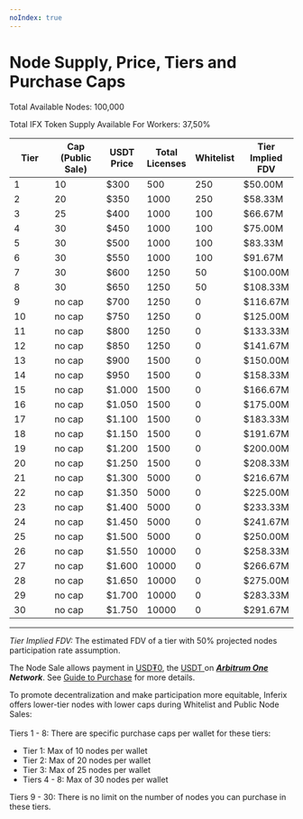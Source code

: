 ```yaml
---
noIndex: true
---
```


# Node Supply, Price, Tiers and Purchase Caps

Total Available Nodes: 100,000

Total IFX Token Supply Available For Workers: 37,50%

<table><thead><tr><th width="68">Tier</th><th width="86">Cap (Public Sale)</th><th>USDT Price</th><th>Total Licenses</th><th>Whitelist</th><th>Tier Implied FDV</th></tr></thead><tbody><tr><td>1</td><td>10</td><td>$300</td><td>500</td><td>250</td><td>$50.00M</td></tr><tr><td>2</td><td>20</td><td>$350</td><td>1000</td><td>250</td><td>$58.33M</td></tr><tr><td>3</td><td>25</td><td>$400</td><td>1000</td><td>100</td><td>$66.67M</td></tr><tr><td>4</td><td>30</td><td>$450</td><td>1000</td><td>100</td><td>$75.00M</td></tr><tr><td>5</td><td>30</td><td>$500</td><td>1000</td><td>100</td><td>$83.33M</td></tr><tr><td>6</td><td>30</td><td>$550</td><td>1000</td><td>100</td><td>$91.67M</td></tr><tr><td>7</td><td>30</td><td>$600</td><td>1250</td><td>50</td><td>$100.00M</td></tr><tr><td>8</td><td>30</td><td>$650</td><td>1250</td><td>50</td><td>$108.33M</td></tr><tr><td>9</td><td>no cap</td><td>$700</td><td>1250</td><td>0</td><td>$116.67M</td></tr><tr><td>10</td><td>no cap</td><td>$750</td><td>1250</td><td>0</td><td>$125.00M</td></tr><tr><td>11</td><td>no cap</td><td>$800</td><td>1250</td><td>0</td><td>$133.33M</td></tr><tr><td>12</td><td>no cap</td><td>$850</td><td>1250</td><td>0</td><td>$141.67M</td></tr><tr><td>13</td><td>no cap</td><td>$900</td><td>1500</td><td>0</td><td>$150.00M</td></tr><tr><td>14</td><td>no cap</td><td>$950</td><td>1500</td><td>0</td><td>$158.33M</td></tr><tr><td>15</td><td>no cap</td><td>$1.000</td><td>1500</td><td>0</td><td>$166.67M</td></tr><tr><td>16</td><td>no cap</td><td>$1.050</td><td>1500</td><td>0</td><td>$175.00M</td></tr><tr><td>17</td><td>no cap</td><td>$1.100</td><td>1500</td><td>0</td><td>$183.33M</td></tr><tr><td>18</td><td>no cap</td><td>$1.150</td><td>1500</td><td>0</td><td>$191.67M</td></tr><tr><td>19</td><td>no cap</td><td>$1.200</td><td>1500</td><td>0</td><td>$200.00M</td></tr><tr><td>20</td><td>no cap</td><td>$1.250</td><td>1500</td><td>0</td><td>$208.33M</td></tr><tr><td>21</td><td>no cap</td><td>$1.300</td><td>5000</td><td>0</td><td>$216.67M</td></tr><tr><td>22</td><td>no cap</td><td>$1.350</td><td>5000</td><td>0</td><td>$225.00M</td></tr><tr><td>23</td><td>no cap</td><td>$1.400</td><td>5000</td><td>0</td><td>$233.33M</td></tr><tr><td>24</td><td>no cap</td><td>$1.450</td><td>5000</td><td>0</td><td>$241.67M</td></tr><tr><td>25</td><td>no cap</td><td>$1.500</td><td>5000</td><td>0</td><td>$250.00M</td></tr><tr><td>26</td><td>no cap</td><td>$1.550</td><td>10000</td><td>0</td><td>$258.33M</td></tr><tr><td>27</td><td>no cap</td><td>$1.600</td><td>10000</td><td>0</td><td>$266.67M</td></tr><tr><td>28</td><td>no cap</td><td>$1.650</td><td>10000</td><td>0</td><td>$275.00M</td></tr><tr><td>29</td><td>no cap</td><td>$1.700</td><td>10000</td><td>0</td><td>$283.33M</td></tr><tr><td>30</td><td>no cap</td><td>$1.750</td><td>10000</td><td>0</td><td>$291.67M</td></tr></tbody></table>

***

_Tier Implied FDV:_ The estimated FDV of a tier with 50% projected nodes participation rate assumption.

The Node Sale allows payment in [USD₮0](https://arbiscan.io/token/0xfd086bc7cd5c481dcc9c85ebe478a1c0b69fcbb9), the [USDT ](https://arbiscan.io/token/0xfd086bc7cd5c481dcc9c85ebe478a1c0b69fcbb9)on [_**Arbitrum One**_](https://docs.arbitrum.io/build-decentralized-apps/public-chains#arbitrum-one) _**Network**_. See [Guide to Purchase](guide-to-purchase-worker-nodes.md) for more details.

To promote decentralization and make participation more equitable, Inferix offers lower-tier nodes with lower caps during  Whitelist and Public Node Sales:\
\
Tiers 1 - 8: There are specific purchase caps per wallet for these tiers:

* Tier 1: Max of 10 nodes per wallet
* Tier 2: Max of 20 nodes per wallet
* Tier 3: Max of 25 nodes per wallet
* Tiers 4 - 8: Max of 30 nodes per wallet

Tiers 9 - 30: There is no limit on the number of nodes you can purchase in these tiers.
